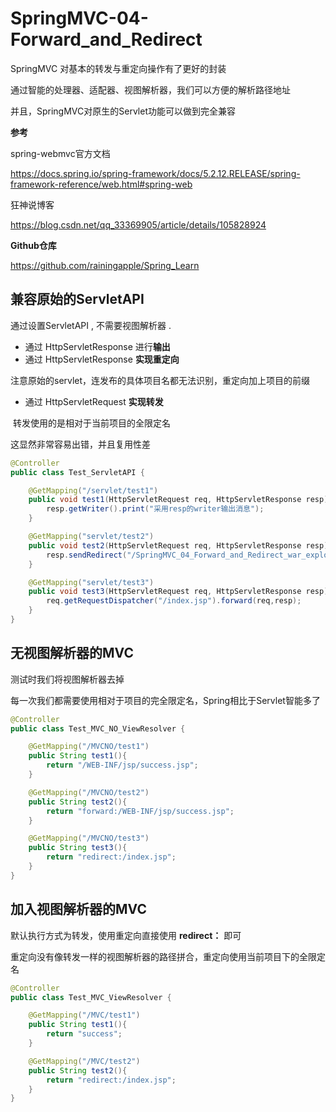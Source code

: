 # SpringMVC-04-Forward_and_Redirect

SpringMVC 对基本的转发与重定向操作有了更好的封装

通过智能的处理器、适配器、视图解析器，我们可以方便的解析路径地址

并且，SpringMVC对原生的Servlet功能可以做到完全兼容

<!--more-->

**参考**

spring-webmvc官方文档

https://docs.spring.io/spring-framework/docs/5.2.12.RELEASE/spring-framework-reference/web.html#spring-web

狂神说博客

https://blog.csdn.net/qq_33369905/article/details/105828924

**Github仓库**

https://github.com/rainingapple/Spring_Learn

## 兼容原始的ServletAPI

通过设置ServletAPI , 不需要视图解析器 .

- 通过 HttpServletResponse 进行**输出**
- 通过 HttpServletResponse **实现重定向**

​        注意原始的servlet，连发布的具体项目名都无法识别，重定向加上项目的前缀

- 通过 HttpServletRequest **实现转发**

​       转发使用的是相对于当前项目的全限定名

这显然非常容易出错，并且复用性差

```java
@Controller
public class Test_ServletAPI {

    @GetMapping("/servlet/test1")
    public void test1(HttpServletRequest req, HttpServletResponse resp) throws IOException {
        resp.getWriter().print("采用resp的writer输出消息");
    }

    @GetMapping("servlet/test2")
    public void test2(HttpServletRequest req, HttpServletResponse resp) throws IOException {
        resp.sendRedirect("/SpringMVC_04_Forward_and_Redirect_war_exploded/index.jsp");
    }

    @GetMapping("servlet/test3")
    public void test3(HttpServletRequest req, HttpServletResponse resp) throws Exception {
        req.getRequestDispatcher("/index.jsp").forward(req,resp);
    }
}
```

## 无视图解析器的MVC

测试时我们将视图解析器去掉

每一次我们都需要使用相对于项目的完全限定名，Spring相比于Servlet智能多了

```java
@Controller
public class Test_MVC_NO_ViewResolver {

    @GetMapping("/MVCNO/test1")
    public String test1(){
        return "/WEB-INF/jsp/success.jsp";
    }

    @GetMapping("/MVCNO/test2")
    public String test2(){
        return "forward:/WEB-INF/jsp/success.jsp";
    }

    @GetMapping("/MVCNO/test3")
    public String test3(){
        return "redirect:/index.jsp";
    }
}
```

## 加入视图解析器的MVC

默认执行方式为转发，使用重定向直接使用  **redirect：**  即可

重定向没有像转发一样的视图解析器的路径拼合，重定向使用当前项目下的全限定名

```java
@Controller
public class Test_MVC_ViewResolver {

    @GetMapping("/MVC/test1")
    public String test1(){
        return "success";
    }

    @GetMapping("/MVC/test2")
    public String test2(){
        return "redirect:/index.jsp";
    }
}
```

